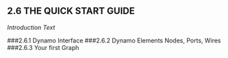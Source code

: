 ## 2.6 THE QUICK START GUIDE

_Introduction Text_

###2.6.1	Dynamo Interface
###2.6.2	Dynamo Elements 
Nodes, Ports, Wires
###2.6.3	Your first Graph 
